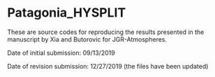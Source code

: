 # Patagonia_HYSPLIT

These are source codes for reproducing the results presented in the manuscript by Xia and Butorovic for JGR-Atmospheres. 

Date of initial submission: 09/13/2019

Date of revision submission: 12/27/2019 (the files have been updated)
